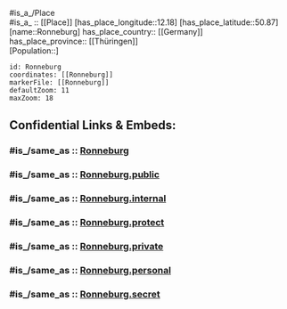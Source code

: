 ﻿---
confidential: public
isDeleted: false
location:
- 50.87
- 12.18
mapmarker: city
mapzoom:
- 7
- 12
SpocWebEntityId: 33755
tags:
- geo/City
type: City
---

#is_a_/Place  
#is_a_ :: [[Place]] 
[has_place_longitude::12.18] 
[has_place_latitude::50.87] 
[name::Ronneburg] 
has_place_country:: [[Germany]]  
has_place_province:: [[Thüringen]]  
[Population::] 



```leaflet
id: Ronneburg
coordinates: [[Ronneburg]] 
markerFile: [[Ronneburg]] 
defaultZoom: 11 
maxZoom: 18
```


## Confidential Links & Embeds: 

### #is_/same_as :: [Ronneburg](/_Standards/Earth/Continent/Europe/Europe~Central/Germany/Germany~East/Thüringen/counties~TH/Greiz/cities~Greiz/Ronneburg.md) 

### #is_/same_as :: [Ronneburg.public](/_public/Earth/Continent/Europe/Europe~Central/Germany/Germany~East/Thüringen/counties~TH/Greiz/cities~Greiz/Ronneburg.public.md) 

### #is_/same_as :: [Ronneburg.internal](/_internal/Earth/Continent/Europe/Europe~Central/Germany/Germany~East/Thüringen/counties~TH/Greiz/cities~Greiz/Ronneburg.internal.md) 

### #is_/same_as :: [Ronneburg.protect](/_protect/Earth/Continent/Europe/Europe~Central/Germany/Germany~East/Thüringen/counties~TH/Greiz/cities~Greiz/Ronneburg.protect.md) 

### #is_/same_as :: [Ronneburg.private](/_private/Earth/Continent/Europe/Europe~Central/Germany/Germany~East/Thüringen/counties~TH/Greiz/cities~Greiz/Ronneburg.private.md) 

### #is_/same_as :: [Ronneburg.personal](/_personal/Earth/Continent/Europe/Europe~Central/Germany/Germany~East/Thüringen/counties~TH/Greiz/cities~Greiz/Ronneburg.personal.md) 

### #is_/same_as :: [Ronneburg.secret](/_secret/Earth/Continent/Europe/Europe~Central/Germany/Germany~East/Thüringen/counties~TH/Greiz/cities~Greiz/Ronneburg.secret.md)

